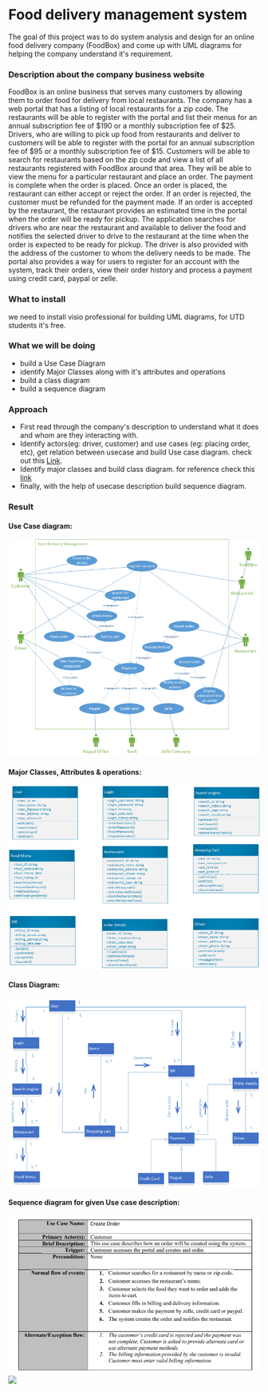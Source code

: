 # Food delivery management system
 
The goal of this project was to do system analysis and design for an online food delivery company (FoodBox) and come up with UML diagrams for helping the company understand it's requirement.

### Description about the company business website
FoodBox is an online business that serves many customers by allowing them to order food for delivery from local restaurants. The company has a web portal that has a listing of local restaurants for a zip code. The restaurants will be able to register with the portal and list their menus for an annual subscription fee of $190 or a monthly subscription fee of $25. Drivers, who are willing to pick up food from restaurants and deliver to customers will be able to register with the portal for an annual subscription fee of $95 or a monthly subscription fee of $15. Customers will be able to search for restaurants based on the zip code and view a list of all restaurants registered with FoodBox around that area. They will be able to view the menu for a particular restaurant and place an order. The payment is complete when the order is placed. Once an order is placed, the restaurant can either accept or reject the order. If an order is rejected, the customer must be refunded for the payment made. If an order is accepted by the restaurant, the restaurant provides an estimated time in the portal when the order will be ready for pickup. The application searches for drivers who are near the restaurant and available to deliver the food and notifies the selected driver to drive to the restaurant at the time when the order is expected to be ready for pickup. The driver is also provided with the address of the customer to whom the delivery needs to be made. The portal also provides a way for users to register for an account with the system, track their orders, view their order history and process a payment using credit card, paypal or zelle. 

### What to install
we need to install visio professional for building UML diagrams, for UTD students it's free.

### What we will be doing
* build a Use Case Diagram
* identify Major Classes along with it's attributes and operations
* build a class diagram
* build a sequence diagram

### Approach
* First read through the company's description to understand what it does and whom are they interacting with.
* Identify actors(eg: driver, customer) and use cases (eg: placing order, etc), get relation between usecase and build Use case diagram. check out this [Link](https://www.uml-diagrams.org/use-case-diagrams.html).
* Identify major classes and build class diagram. for reference check this [link](https://www.visual-paradigm.com/guide/uml-unified-modeling-language/uml-class-diagram-tutorial/)
* finally, with the help of usecase description build sequence diagram.

### Result
#### Use Case diagram:
![](https://github.com/pratheepknadar/Food-delivery-management-system/blob/main/Images/Question%201.1.png)
#### Major Classes, Attributes & operations:
![](https://github.com/pratheepknadar/Food-delivery-management-system/blob/main/Images/Question2.png)
#### Class Diagram:
![](https://github.com/pratheepknadar/Food-delivery-management-system/blob/main/Images/Question3.png)
#### Sequence diagram for given Use case description:
![](https://github.com/pratheepknadar/Food-delivery-management-system/blob/main/Images/Q1.png)
![](https://github.com/pratheepknadar/Food-delivery-management-system/blob/main/Images/Question4.png)

